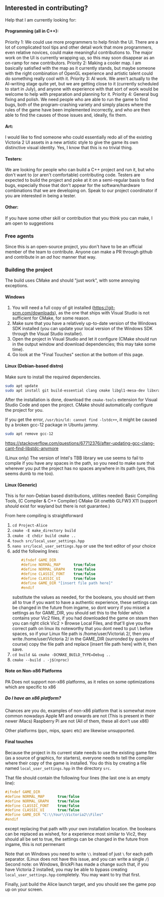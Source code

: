 ## Interested in contributing?

Help that I am currently looking for:

#### Programming (all in C++):

Priority 1: We could use more programmers to help finish the UI. There are a lot of complicated tool tips and other detail work that more programmers, even relative novices, could make meaningful contributions to. The major work on the UI is currently wrapping up, so this may soon disappear as an on-ramp for new contributors.
Priority 2: Making a cooler map. I am basically satisfied with the map as it currently stands, but maybe someone with the right combination of OpenGL experience and artistic talent could do something really cool with it.
Priority 3: AI work. We aren't actually to the AI-writing stage quite yet, but we are getting close to it (currently scheduled to start in July), and anyone with experience with that sort of work would be welcome to help with preparation and planning for it.
Priority 4: General bug fixing and polish. We need people who are able to run the game to find bugs, both of the program-crashing variety and simply places where the rules of the game have been implemented incorrectly, and who are then able to find the causes of those issues and, ideally, fix them.

#### Art:

I would like to find someone who could essentially redo all of the existing Victoria 2 UI assets in a new artistic style to give the game its own distinctive visual identity. Yes, I know that this is no trivial thing.

#### Testers:

We are looking for people who can build a C++ project and run it, but who don't want to (or aren't comfortable) contributing code. Testers are expected to build the project and poke at it on a semi-regular basis to find bugs, especially those that don't appear for the software/hardware combinations that we are developing on. Speak to our project coordinator if you are interested in being a tester.

#### Other:

If you have some other skill or contribution that you think you can make, I am open to suggestions

### Free agents

Since this is an open-source project, you don't have to be an official member of the team to contribute. Anyone can make a PR through github and contribute in an *ad hoc* manner that way.

### Building the project

The build uses CMake and should "just work", with some annoying exceptions.

#### Windows

1. You will need a full copy of git installed (https://git-scm.com/downloads), as the one that ships with Visual Studio is not sufficient for CMake, for some reason.
2. Make sure that you have a relatively up-to-date version of the Windows SDK installed (you can update your local version of the Windows SDK through the Visual Studio installer).
3. Open the project in Visual Studio and let it configure (CMake should run in the output window and download dependencies; this may take some time).
4. Go look at the "Final Touches" section at the bottom of this page.

#### Linux (Debian-based distro)

Make sure to install the required dependencies.

```bash
sudo apt update
sudo apt install git build-essential clang cmake libgl1-mesa-dev libxrandr-dev libxinerama-dev libxcursor-dev libxi-dev
```

After the installation is done, download the `cmake-tools` extension for Visual Studio Code and open the project. CMake should automatically configure the project for you.

If you get the error, `/usr/bin/ld: cannot find -lstdc++`, it might be caused by a broken gcc-12 package in Ubuntu jammy.
```bash
sudo apt remove gcc-12
```
https://stackoverflow.com/questions/67712376/after-updating-gcc-clang-cant-find-libstdc-anymore

(Linux only) The version of Intel's TBB library we use seems to fail to compile if you have any spaces in the path, so you need to make sure that wherever you put the project has no spaces anywhere in its path (yes, this seems dumb to me too).

#### Linux (Generic)

This is for non-Debian based distributions, utilities needed:
Basic Compiling Tools, (C Compiler & C++ Compiler)
CMake
Git
onetbb
GLFW3
X11 (support *should* exist for wayland but there is not guarantee.)

From here compiling is straightforward
1. `cd Project-Alice`
2. `cmake -E make_directory build`
3. `cmake -E chdir build cmake ..`
4. `touch src/local_user_settings.hpp`
5. `nano src/local_user_settings.hpp` or use the text editor of your choice
6. add the following lines:
    ```cpp
        #ifndef GAME_DIR
        #define NORMAL_MAP      true/false
        #define NORMAL_GRAPH    true/false
        #define CLASSIC_FONT    true/false
        #define CLASSIC_UI      true/false
        #define GAME_DIR "[insert file path here]"
        #endif

    ```
    substitute the values as needed, for the booleans, you should set them all to true if you want to have a authentic experience, these settings can be changed in the future from ingame, so dont worry if you misset a settings
    as for GAME_DIR, you should set this to the folder which contains your Vic2 files, if you had downloaded the game on steam then you can right click Vic2 > Browse Local Files, and that'll give you the correct path
    on linux its noteworthy that you dont need to put \ before spaces, so if your Linux file path is /home/user/Victoria\ 2/, then you write /home/user/Victoria 2/ in the GAME_DIR (surronded by quotes of course)
    copy the file path and replace [insert file path here] with it, then save.
7. `cd build && cmake -DCMAKE_BUILD_TYPE=Debug ..`
8. `cmake --build . -j$(nproc)`

#### Note on Non-x86 Platforms

PA Does not support non-x86 platforms, as it relies on some optimizations which are specific to x86

##### Do I have an x86 platform?

Chances are you do, examples of non-x86 platform that is somewhat more common nowadays
Apple M1 and onwards are not (This is present in their newer iMacs)
Raspberry Pi are not (All of them, these all don't use x86)

Other platforms (ppc, mips, sparc etc) are likewise unsupported.

#### Final touches

Because the project in its current state needs to use the existing game files (as a source of graphics, for starters), everyone needs to tell the compiler where their copy of the game is installed. You do this by creating a file named `local_user_settings.hpp` in the directory `src`.

That file should contain the following four lines (the last one is an empty line):
```cpp
#ifndef GAME_DIR
#define NORMAL_MAP      true/false
#define NORMAL_GRAPH    true/false
#define CLASSIC_FONT    true/false
#define CLASSIC_UI      true/false
#define GAME_DIR "C:\\Your\\Victoria2\\Files"
#endif

```
except replacing that path with your own installation location.
the booleans can be replaced as wished, for a experience most similar to Vic2, they should all be set to true, the settings can be changed in the future from ingame, this is not permenant

Note that on Windows you need to write `\\` instead of just `\` for each path separator. (Linux does not have this issue, and you can write a single `/`)
Second note: on Windows, BrickPi has made a change such that, if you have Victoria 2 installed, you may be able to bypass creating `local_user_settings.hpp` completely. You may want to try that first.

Finally, just build the Alice launch target, and you should see the game pop up on your screen.

